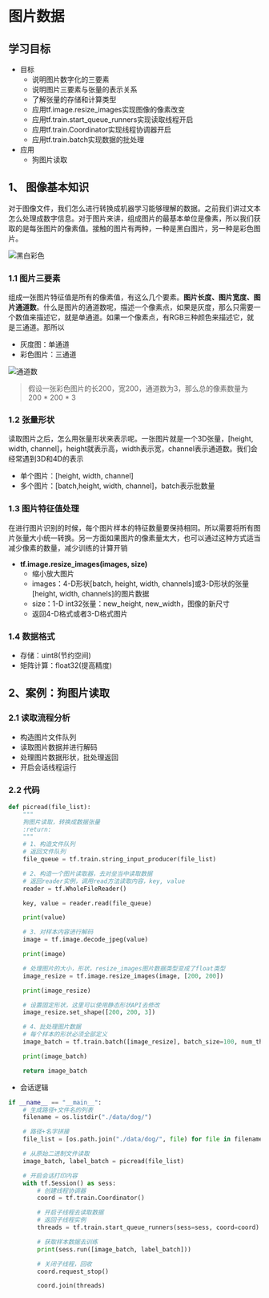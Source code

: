 # 图片数据

## 学习目标

- 目标
  - 说明图片数字化的三要素
  - 说明图片三要素与张量的表示关系
  - 了解张量的存储和计算类型
  - 应用tf.image.resize_images实现图像的像素改变
  - 应用tf.train.start_queue_runners实现读取线程开启
  - 应用tf.train.Coordinator实现线程协调器开启
  - 应用tf.train.batch实现数据的批处理
- 应用
  - 狗图片读取

## 1、 图像基本知识

对于图像文件，我们怎么进行转换成机器学习能够理解的数据。之前我们讲过文本怎么处理成数字信息。对于图片来讲，组成图片的最基本单位是像素，所以我们获取的是每张图片的像素值。接触的图片有两种，一种是黑白图片，另一种是彩色图片。

![黑白彩色](/images/黑白彩色.png)

### 1.1 图片三要素

组成一张图片特征值是所有的像素值，有这么几个要素。**图片长度、图片宽度、图片通道数**。什么是图片的通道数呢，描述一个像素点，如果是灰度，那么只需要一个数值来描述它，就是单通道。如果一个像素点，有RGB三种颜色来描述它，就是三通道。那所以

* 灰度图：单通道
* 彩色图片：三通道

![通道数](/images/通道数.png)

> 假设一张彩色图片的长200，宽200，通道数为3，那么总的像素数量为200 * 200 * 3

### 1.2 张量形状

读取图片之后，怎么用张量形状来表示呢。一张图片就是一个3D张量，[height, width, channel]，height就表示高，width表示宽，channel表示通道数。我们会经常遇到3D和4D的表示

* 单个图片：[height, width, channel]
* 多个图片：[batch,height, width, channel]，batch表示批数量

### 1.3 图片特征值处理

在进行图片识别的时候，每个图片样本的特征数量要保持相同。所以需要将所有图片张量大小统一转换。另一方面如果图片的像素量太大，也可以通过这种方式适当减少像素的数量，减少训练的计算开销

* **tf.image.resize_images(images, size)**
  * 缩小放大图片
  * images：4-D形状[batch, height, width, channels]或3-D形状的张量[height, width, channels]的图片数据
  * size：1-D int32张量：new_height, new_width，图像的新尺寸
  * 返回4-D格式或者3-D格式图片

### 1.4 数据格式

* 存储：uint8(节约空间)
* 矩阵计算：float32(提高精度)

## 2、案例：狗图片读取

### 2.1 读取流程分析

- 构造图片文件队列
- 读取图片数据并进行解码
- 处理图片数据形状，批处理返回
- 开启会话线程运行

### 2.2 代码

```python
def picread(file_list):
    """
    狗图片读取，转换成数据张量
    :return:
    """
    # 1、构造文件队列
    # 返回文件队列
    file_queue = tf.train.string_input_producer(file_list)

    # 2、构造一个图片读取器，去对垒当中读取数据
    # 返回reader实例，调用read方法读取内容，key, value
    reader = tf.WholeFileReader()

    key, value = reader.read(file_queue)

    print(value)

    # 3、对样本内容进行解码
    image = tf.image.decode_jpeg(value)

    print(image)

    # 处理图片的大小，形状，resize_images图片数据类型变成了float类型
    image_resize = tf.image.resize_images(image, [200, 200])

    print(image_resize)

    # 设置固定形状，这里可以使用静态形状API去修改
    image_resize.set_shape([200, 200, 3])

    # 4、批处理图片数据
    # 每个样本的形状必须全部定义
    image_batch = tf.train.batch([image_resize], batch_size=100, num_threads=1, capacity=100)

    print(image_batch)

    return image_batch
```

* 会话逻辑

```python
if __name__ == "__main__":
    # 生成路径+文件名的列表
    filename = os.listdir("./data/dog/")

    # 路径+名字拼接
    file_list = [os.path.join("./data/dog/", file) for file in filename]

    # 从原始二进制文件读取
    image_batch, label_batch = picread(file_list)

    # 开启会话打印内容
    with tf.Session() as sess:
        # 创建线程协调器
        coord = tf.train.Coordinator()

        # 开启子线程去读取数据
        # 返回子线程实例
        threads = tf.train.start_queue_runners(sess=sess, coord=coord)

        # 获取样本数据去训练
        print(sess.run([image_batch, label_batch]))

        # 关闭子线程，回收
        coord.request_stop()

        coord.join(threads)
```


